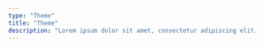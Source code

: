 ```yaml
---
type: "Theme"
title: "Theme"
description: "Lorem ipsum dolor sit amet, consectetur adipiscing elit. Nunc tempus laoreet leo sit amet iaculis."
---
```

